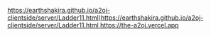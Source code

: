 [https://earthshakira.github.io/a2oj-clientside/server/Ladder11.html)https://earthshakira.github.io/a2oj-clientside/server/Ladder11.html
](https://the-a2oj.vercel.app/)https://the-a2oj.vercel.app
